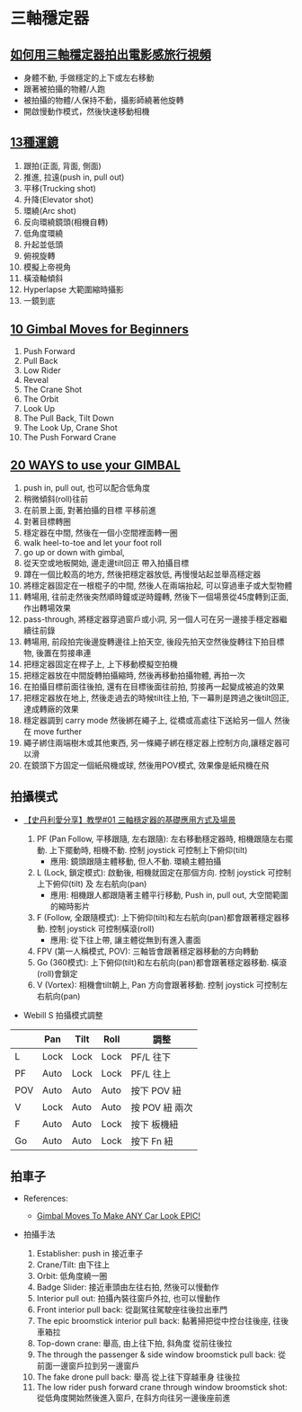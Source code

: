 # 三軸穩定器

## [如何用三軸穩定器拍出電影感旅行視頻](https://www.youtube.com/watch?v=l6TV_1FqqlY)

- 身體不動, 手做穩定的上下或左右移動
- 跟著被拍攝的物體/人跑
- 被拍攝的物體/人保持不動，攝影師繞著他旋轉
- 開啟慢動作模式，然後快速移動相機

## [13種運鏡](https://www.youtube.com/watch?v=45_7XQr8Q4w)

1. 跟拍(正面, 背面, 側面)
2. 推進, 拉遠(push in, pull out)
3. 平移(Trucking shot)
4. 升降(Elevator shot)
5. 環繞(Arc shot)
6. 反向環繞鏡頭(相機自轉)
7. 低角度環繞
8. 升起並低頭
9. 俯視旋轉
10. 模擬上帝視角
11. 橫滾軸傾斜
12. Hyperlapse 大範圍縮時攝影
13. 一鏡到底

## [10 Gimbal Moves for Beginners](https://www.youtube.com/watch?v=pFW0hcmEYmM)

1. Push Forward
2. Pull Back
3. Low Rider
4. Reveal
5. The Crane Shot
6. The Orbit
7. Look Up
8. The Pull Back, Tilt Down
9. The Look Up, Crane Shot
10. The Push Forward Crane

## [20 WAYS to use your GIMBAL](https://www.youtube.com/watch?v=k-x5OoRIsBI)

1. push in, pull out, 也可以配合低角度 
2. 稍微傾斜(roll)往前
3. 在前景上面, 對著拍攝的目標 平移前進
4. 對著目標轉圈
5. 穩定器在中間, 然後在一個小空間裡面轉一圈
6. walk heel-to-toe and let your foot roll
7. go up or down with gimbal, 
8. 從天空或地板開始, 邊走邊tilt回正 帶入拍攝目標
9. 蹲在一個比較高的地方, 然後把穩定器放低, 再慢慢站起並舉高穩定器
10. 將穩定器固定在一根棍子的中間, 然後人在兩端抬起, 可以穿過車子或大型物體
11. 轉場用, 往前走然後突然順時鐘或逆時鐘轉, 然後下一個場景從45度轉到正面, 作出轉場效果
12. pass-through, 將穩定器穿過窗戶或小洞, 另一個人可在另一邊接手穩定器繼續往前錄
13. 轉場用, 前段拍完後邊旋轉邊往上拍天空, 後段先拍天空然後旋轉往下拍目標物, 後置在剪接串連
14. 把穩定器固定在桿子上, 上下移動模擬空拍機
15. 把穩定器放在中間旋轉拍攝縮時, 然後再移動拍攝物體, 再拍一次
16. 在拍攝目標前面往後拍, 還有在目標後面往前拍, 剪接再一起變成被追的效果
17. 把穩定器放在地上, 然後走過去的時候tilt往上拍, 下一幕則是跨過之後tilt回正, 達成轉廠的效果
18. 穩定器調到 carry mode 然後綁在繩子上, 從橋或高處往下送給另一個人 然後在 move further
19. 繩子綁住兩端樹木或其他東西, 另一條繩子綁在穩定器上控制方向,讓穩定器可以滑
20. 在鏡頭下方固定一個紙飛機或球, 然後用POV模式, 效果像是紙飛機在飛


## 拍攝模式

* [【史丹利愛分享】教學#01 三軸穩定器的基礎應用方式及場景](https://www.youtube.com/watch?v=unjvPa2-QWY)
    1. PF (Pan Follow, 平移跟隨, 左右跟隨): 左右移動穩定器時, 相機跟隨左右擺動. 上下擺動時, 相機不動. 控制 joystick 可控制上下俯仰(tilt)
        * 應用: 鏡頭跟隨主體移動, 但人不動. 環繞主體拍攝
    2. L (Lock, 鎖定模式): 啟動後, 相機就固定在那個方向. 控制 joystick 可控制上下俯仰(tilt) 及 左右航向(pan) 
        * 應用: 相機跟人都跟隨著主體平行移動, Push in, pull out, 大空間範圍的縮時影片
    3. F (Follow, 全跟隨模式): 上下俯仰(tilt)和左右航向(pan)都會跟著穩定器移動. 控制 joystick 可控制橫滾(roll)
        * 應用: 從下往上帶, 讓主體從無到有進入畫面
    4. FPV (第一人稱模式, POV): 三軸皆會跟著穩定器移動的方向轉動
    5. Go (360模式): 上下俯仰(tilt)和左右航向(pan)都會跟著穩定器移動. 橫滾(roll)會鎖定
    6. V (Vortex): 相機會tilt朝上, Pan 方向會跟著移動. 控制 joystick 可控制左右航向(pan)  

* Webill S 拍攝模式調整

|        | Pan  | Tilt | Roll | 調整 |
|--------|------|------|------|------|
| L      | Lock | Lock | Lock | PF/L 往下 |
| PF     | Auto | Lock | Lock | PF/L 往上 |
| POV    | Auto | Auto | Auto | 按下 POV 紐|
| V      | Lock | Auto | Auto | 按 POV 紐 兩次 |
| F      | Auto | Auto | Lock | 按下 板機紐 |
| Go     | Auto | Auto | Lock | 按下 Fn 紐 |

## 拍車子

* References:
    * [Gimbal Moves To Make ANY Car Look EPIC!](https://www.youtube.com/watch?v=Zdxdzgy2FjI)

* 拍攝手法
    1. Establisher: push in 接近車子
    2. Crane/Tilt: 由下往上
    3. Orbit: 低角度繞一圈
    4. Badge Slider: 接近車頭由左往右拍, 然後可以慢動作
    5. Interior pull out: 拍攝內裝往窗戶外拉, 也可以慢動作
    6. Front interior pull back: 從副駕往駕駛座往後拉出車門
    7. The epic broomstick interior pull back: 黏著掃把從中控台往後座, 往後車箱拉
    8. Top-down crane: 舉高, 由上往下拍, 斜角度 從前往後拉
    9. The through the passenger & side window broomstick pull back: 從前面一邊窗戶拉到另一邊窗戶
    10. The fake drone pull back: 舉高 從上往下穿越車身 往後拉
    11. The low rider push forward crane through window broomstick shot: 從低角度開始然後進入窗戶, 在斜方向往另一邊後座前進


